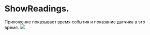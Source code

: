 # ShowReadings. 
Приложение показывает время события и показание датчика в это время. 
![](https://github.com/ilpol/ShowReadings/appScreen.png)
